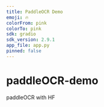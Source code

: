 ```yaml
---
title: PaddleOCR Demo
emoji: 🔥
colorFrom: pink
colorTo: pink
sdk: gradio
sdk_version: 2.9.1
app_file: app.py
pinned: false
---
```


# paddleOCR-demo
paddleOCR with HF 
